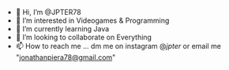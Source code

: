 - 👋 Hi, I’m @JPTER78
- 👀 I’m interested in Videogames & Programming
- 🌱 I’m currently learning Java
- 💞️ I’m looking to collaborate on Everything
- 📫 How to reach me ... dm me on instagram @_jpter_ or email me "jonathanpiera78@gmail.com"

